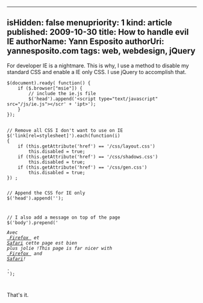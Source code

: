-----
isHidden:       false
menupriority:   1
kind:           article
published: 2009-10-30
title: How to handle evil IE
authorName: Yann Esposito
authorUri: yannesposito.com
tags: web, webdesign, jQuery
-----

For developer IE is a nightmare. This is why, I use a method to disable my standard CSS and enable a IE only CSS. I use jQuery to accomplish that.

<pre><code class="javascript">$(document).ready( function() {
    if ($.browser["msie"]) {
        // include the ie.js file
        $('head').append('&lt;script type="text/javascript" src="/js/ie.js"&gt;&lt;/scr' + 'ipt&gt;');
    }
});
</code></pre>

<div><code class="javascript" file="ie.js">
// Remove all CSS I don't want to use on IE
$('link[rel=stylesheet]').each(function(i)
{
    if (this.getAttribute('href') == '/css/layout.css') 
        this.disabled = true;
    if (this.getAttribute('href') == '/css/shadows.css') 
        this.disabled = true;
    if (this.getAttribute('href') == '/css/gen.css')    
        this.disabled = true;
}) ;

// Append the CSS for IE only
$('head').append('<link rel="stylesheet" type="text/css" href="/css/ie.css"/>');

// I also add a message on top of the page
$('body').prepend('<div id="iemessage"><p><span class="fr"><em>Avec <a href="http://www.firefox.com"> Firefox </a> et <a href="http://www.apple.com/safari">Safari</a> cette page est bien plus jolie !</em></span><span class="en"><em>This page is far nicer with <a href="http://www.firefox.com"> Firefox </a> and <a href="http://www.apple.com/safari">Safari</a>!</em></span></p>.</div>');

</code></div>

That's it.
